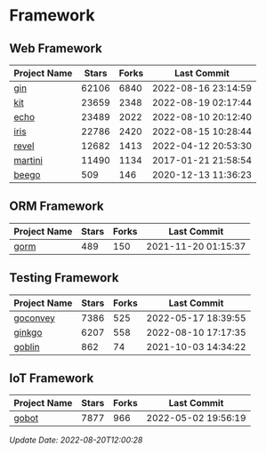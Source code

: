 # Framework

## Web Framework
| Project Name | Stars | Forks | Last Commit |
| ------------ | ----- | ----- | ----------- |
| [gin](https://github.com/gin-gonic/gin) | 62106 | 6840 | 2022-08-16 23:14:59 |
| [kit](https://github.com/go-kit/kit) | 23659 | 2348 | 2022-08-19 02:17:44 |
| [echo](https://github.com/labstack/echo) | 23489 | 2022 | 2022-08-10 20:12:40 |
| [iris](https://github.com/kataras/iris) | 22786 | 2420 | 2022-08-15 10:28:44 |
| [revel](https://github.com/revel/revel) | 12682 | 1413 | 2022-04-12 20:53:30 |
| [martini](https://github.com/go-martini/martini) | 11490 | 1134 | 2017-01-21 21:58:54 |
| [beego](https://github.com/astaxie/beego) | 509 | 146 | 2020-12-13 11:36:23 |

## ORM Framework
| Project Name | Stars | Forks | Last Commit |
| ------------ | ----- | ----- | ----------- |
| [gorm](https://github.com/jinzhu/gorm) | 489 | 150 | 2021-11-20 01:15:37 |

## Testing Framework
| Project Name | Stars | Forks | Last Commit |
| ------------ | ----- | ----- | ----------- |
| [goconvey](https://github.com/smartystreets/goconvey) | 7386 | 525 | 2022-05-17 18:39:55 |
| [ginkgo](https://github.com/onsi/ginkgo) | 6207 | 558 | 2022-08-10 17:17:35 |
| [goblin](https://github.com/franela/goblin) | 862 | 74 | 2021-10-03 14:34:22 |

## IoT Framework
| Project Name | Stars | Forks | Last Commit |
| ------------ | ----- | ----- | ----------- |
| [gobot](https://github.com/hybridgroup/gobot) | 7877 | 966 | 2022-05-02 19:56:19 |

*Update Date: 2022-08-20T12:00:28*